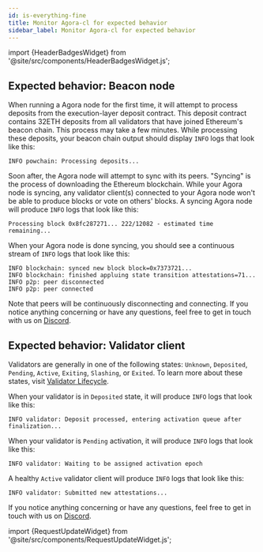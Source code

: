 ```yaml
---
id: is-everything-fine
title: Monitor Agora-cl for expected behavior
sidebar_label: Monitor Agora-cl for expected behavior
---
```


import {HeaderBadgesWidget} from '@site/src/components/HeaderBadgesWidget.js';

<HeaderBadgesWidget />

## Expected behavior: Beacon node

When running a Agora node for the first time, it will attempt to process deposits from the execution-layer deposit contract. This deposit contract contains 32ETH deposits from all validators that have joined Ethereum's beacon chain. This process may take a few minutes. While processing these deposits, your beacon chain output should display `INFO` logs that look like this:

```
INFO powchain: Processing deposits...
```

Soon after, the Agora node will attempt to sync with its peers. "Syncing" is the process of downloading the Ethereum blockchain. While your Agora node is syncing, any validator client(s) connected to your Agora node won't be able to produce blocks or vote on others' blocks. A syncing Agora node will produce `INFO` logs that look like this:

```
Processing block 0x8fc287271... 222/12082 - estimated time remaining...
```

When your Agora node is done syncing, you should see a continuous stream of `INFO` logs that look like this:

```
INFO blockchain: synced new block block=0x7373721...
INFO blockchain: finished appluing state transition attestations=71...
INFO p2p: peer disconnected
INFO p2p: peer connected
```

Note that peers will be continuously disconnecting and connecting. If you notice anything concerning or have any questions, feel free to get in touch with us on [Discord](https://discord.gg/Bosagora).

## Expected behavior: Validator client

Validators are generally in one of the following states: `Unknown`, `Deposited`, `Pending`, `Active`, `Exiting`, `Slashing`, or `Exited`. To learn more about these states, visit [Validator Lifecycle](../how-agora-cl-works/validator-lifecycle.md).

When your validator is in `Deposited` state, it will produce `INFO` logs that look like this:

```
INFO validator: Deposit processed, entering activation queue after finalization...
```

When your validator is `Pending` activation, it will produce `INFO` logs that look like this:

```
INFO validator: Waiting to be assigned activation epoch
```

A healthy `Active` validator client will produce `INFO` logs that look like this:

```
INFO validator: Submitted new attestations...
```

If you notice anything concerning or have any questions, feel free to get in touch with us on [Discord](https://discord.gg/Bosagora).

import {RequestUpdateWidget} from '@site/src/components/RequestUpdateWidget.js';

<RequestUpdateWidget />
